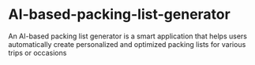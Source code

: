 # AI-based-packing-list-generator
An AI-based packing list generator is a smart application that helps users automatically create personalized and optimized packing lists for various trips or occasions
